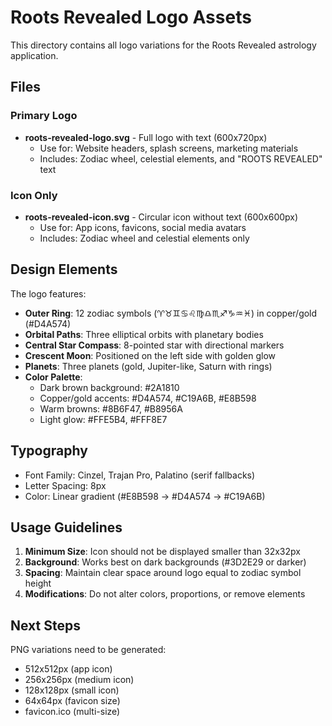 
# Roots Revealed Logo Assets

This directory contains all logo variations for the Roots Revealed astrology application.

## Files

### Primary Logo

- **roots-revealed-logo.svg** - Full logo with text (600x720px)
  - Use for: Website headers, splash screens, marketing materials
  - Includes: Zodiac wheel, celestial elements, and "ROOTS REVEALED" text

### Icon Only

- **roots-revealed-icon.svg** - Circular icon without text (600x600px)
  - Use for: App icons, favicons, social media avatars
  - Includes: Zodiac wheel and celestial elements only

## Design Elements

The logo features:

- **Outer Ring**: 12 zodiac symbols (♈♉♊♋♌♍♎♏♐♑♒♓) in copper/gold (#D4A574)
- **Orbital Paths**: Three elliptical orbits with planetary bodies
- **Central Star Compass**: 8-pointed star with directional markers
- **Crescent Moon**: Positioned on the left side with golden glow
- **Planets**: Three planets (gold, Jupiter-like, Saturn with rings)
- **Color Palette**:
  - Dark brown background: #2A1810
  - Copper/gold accents: #D4A574, #C19A6B, #E8B598
  - Warm browns: #8B6F47, #B8956A
  - Light glow: #FFE5B4, #FFF8E7

## Typography

- Font Family: Cinzel, Trajan Pro, Palatino (serif fallbacks)
- Letter Spacing: 8px
- Color: Linear gradient (#E8B598 → #D4A574 → #C19A6B)

## Usage Guidelines

1. **Minimum Size**: Icon should not be displayed smaller than 32x32px
2. **Background**: Works best on dark backgrounds (#3D2E29 or darker)
3. **Spacing**: Maintain clear space around logo equal to zodiac symbol height
4. **Modifications**: Do not alter colors, proportions, or remove elements

## Next Steps

PNG variations need to be generated:

- 512x512px (app icon)
- 256x256px (medium icon)
- 128x128px (small icon)
- 64x64px (favicon size)
- favicon.ico (multi-size)
